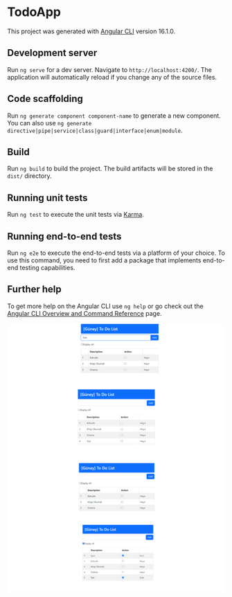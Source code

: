 # TodoApp

This project was generated with [Angular CLI](https://github.com/angular/angular-cli) version 16.1.0.

## Development server

Run `ng serve` for a dev server. Navigate to `http://localhost:4200/`. The application will automatically reload if you change any of the source files.

## Code scaffolding

Run `ng generate component component-name` to generate a new component. You can also use `ng generate directive|pipe|service|class|guard|interface|enum|module`.

## Build

Run `ng build` to build the project. The build artifacts will be stored in the `dist/` directory.

## Running unit tests

Run `ng test` to execute the unit tests via [Karma](https://karma-runner.github.io).

## Running end-to-end tests

Run `ng e2e` to execute the end-to-end tests via a platform of your choice. To use this command, you need to first add a package that implements end-to-end testing capabilities.

## Further help

To get more help on the Angular CLI use `ng help` or go check out the [Angular CLI Overview and Command Reference](https://angular.io/cli) page.

![](https://github.com/guneykilicel/todo-with-angular/blob/main/src/assets/gitI/todo1.png)
![](https://github.com/guneykilicel/todo-with-angular/blob/main/src/assets/gitI/todo2.png)
![](https://github.com/guneykilicel/todo-with-angular/blob/main/src/assets/gitI/todo3.png)
![](https://github.com/guneykilicel/todo-with-angular/blob/main/src/assets/gitI/todo4.png)
